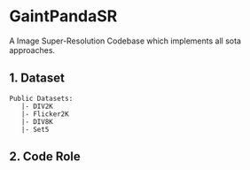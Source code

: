 # GaintPandaSR
A Image Super-Resolution Codebase which implements all sota approaches.

## 1. Dataset
    Public Datasets:
       |- DIV2K
       |- Flicker2K
       |- DIV8K
       |- Set5

## 2. Code Role
